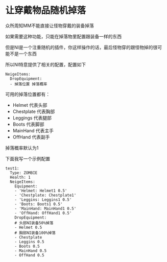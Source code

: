 # 让穿戴物品随机掉落

众所周知MM不能直接让怪物穿戴的装备掉落

如果需要这种功能，只能在掉落物里配置跟装备一样的东西

但是NI是一个注重随机的插件，你这样操作的话，最后怪物穿的跟怪物掉的很可能不是一个东西

所以NI特意提供了相关的配置，配置如下

```
NeigeItems:
  DropEquipment:
  - 掉落位置 掉落概率
```

可用的掉落位置都有：

* Helmet 代表头部
* Chestplate 代表胸部
* Leggings 代表腿部
* Boots 代表脚部
* MainHand 代表主手
* OffHand 代表副手

掉落概率默认为1

下面我写一个示例配置

```
test1:
  Type: ZOMBIE
  Health: 1
  NeigeItems:
    Equipment:
    - 'Helmet: Helmet1 0.5'
    - 'Chestplate: Chestplate1'
    - 'Leggins: Leggins1 0.5'
    - 'Boots: Boots1 0.5'
    - 'MainHand: MainHand1 0.5'
    - 'OffHand: OffHand1 0.5'
    DropEquipment:
    # 头部NI装备50%掉落
    - Helmet 0.5
    # 胸部NI装备100%掉落
    - Chestplate
    - Leggins 0.5
    - Boots 0.5
    - MainHand 0.5
    - OffHand 0.5
```
